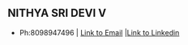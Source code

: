 ##                                        NITHYA SRI DEVI V
* Ph:8098947496 | [Link to Email](nithyasridevi26@gmail.com) |[Link to Linkedin](https://www.linkedin.com/in/nithya-sri-devi-v-607494205/)




